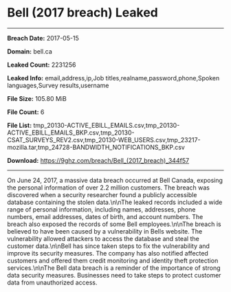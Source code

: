 # Bell (2017 breach) Leaked

------------
**Breach Date:** 2017-05-15

**Domain:** bell.ca

**Leaked Count:** 2231256

**Leaked Info:** email,address,ip,Job titles,realname,password,phone,Spoken languages,Survey results,username

**File Size:** 105.80 MiB

**File Count:** 6

**File List:** tmp_20130-ACTIVE_EBILL_EMAILS.csv,tmp_20130-ACTIVE_EBILL_EMAILS_BKP.csv,tmp_20130-CSAT_SURVEYS_REV2.csv,tmp_20130-WEB_USERS.csv,tmp_23217-mozilla.tar,tmp_24728-BANDWIDTH_NOTIFICATIONS_BKP.csv

**Download:** https://9ghz.com/breach/Bell_(2017_breach)_344f57

------------
On June 24, 2017, a massive data breach occurred at Bell Canada, exposing the personal information of over 2.2 million customers. The breach was discovered when a security researcher found a publicly accessible database containing the stolen data.\n\nThe leaked records included a wide range of personal information, including names, addresses, phone numbers, email addresses, dates of birth, and account numbers. The breach also exposed the records of some Bell employees.\n\nThe breach is believed to have been caused by a vulnerability in Bells website. The vulnerability allowed attackers to access the database and steal the customer data.\n\nBell has since taken steps to fix the vulnerability and improve its security measures. The company has also notified affected customers and offered them credit monitoring and identity theft protection services.\n\nThe Bell data breach is a reminder of the importance of strong data security measures. Businesses need to take steps to protect customer data from unauthorized access.
